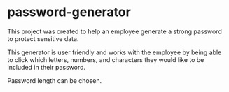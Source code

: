# password-generator

This project was created to help an employee generate a strong password 
to protect sensitive data.

This generator is user friendly and works with the employee by being 
able to click which letters, numbers, and characters they would like 
to be included in their password. 

Password length can be chosen. 